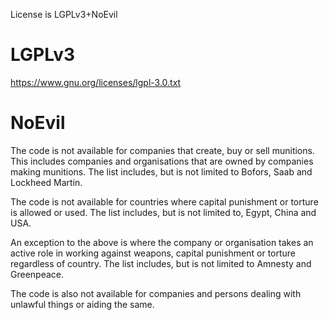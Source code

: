 License is LGPLv3+NoEvil

# LGPLv3
https://www.gnu.org/licenses/lgpl-3.0.txt

# NoEvil
The code is not available for companies that create, buy or sell munitions.
This includes companies and organisations that are owned by companies making munitions.
The list includes, but is not limited to Bofors, Saab and Lockheed Martin.

The code is not available for countries where capital punishment or torture is allowed or used.
The list includes, but is not limited to, Egypt, China and USA.

An exception to the above is where the company or organisation takes an active role in working against weapons, capital punishment or torture regardless of country.
The list includes, but is not limited to Amnesty and Greenpeace.

The code is also not available for companies and persons dealing with unlawful things or aiding the same.